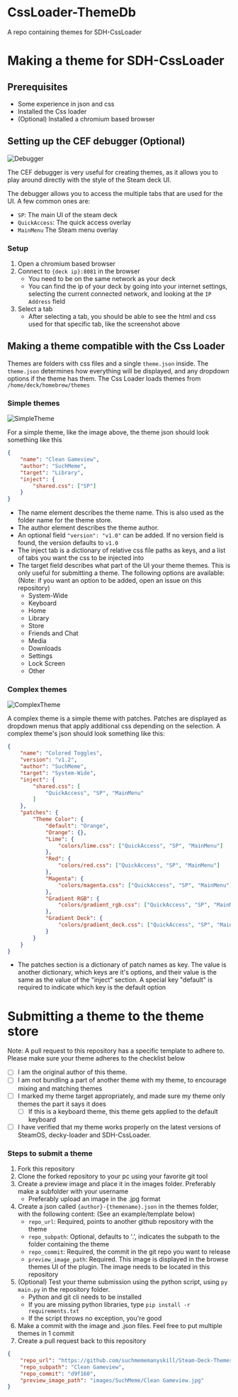 # CssLoader-ThemeDb
A repo containing themes for SDH-CssLoader

# Making a theme for SDH-CssLoader
## Prerequisites
- Some experience in json and css
- Installed the Css loader
- (Optional) Installed a chromium based browser

## Setting up the CEF debugger (Optional)
![Debugger](images/Readme/Debugger.png)

The CEF debugger is very useful for creating themes, as it allows you to play around directly with the style of the Steam deck UI.

The debugger allows you to access the multiple tabs that are used for the UI. A few common ones are:
- `SP`: The main UI of the steam deck
- `QuickAccess`: The quick access overlay
- `MainMenu` The Steam menu overlay

### Setup
1. Open a chromium based browser
2. Connect to `{deck ip}:8081` in the browser
    - You need to be on the same network as your deck
    - You can find the ip of your deck by going into your internet settings, selecting the current connected network, and looking at the `IP Address` field
3. Select a tab
    - After selecting a tab, you should be able to see the html and css used for that specific tab, like the screenshot above

## Making a theme compatible with the Css Loader
Themes are folders with css files and a single `theme.json` inside. The `theme.json` determines how everything will be displayed, and any dropdown options if the theme has them. The Css Loader loads themes from `/home/deck/homebrew/themes`

### Simple themes
![SimpleTheme](images/Readme/simpletheme.png)

For a simple theme, like the image above, the theme json should look something like this

```json
{
    "name": "Clean Gameview",
    "author": "SuchMeme",
    "target": "Library",
    "inject": {
        "shared.css": ["SP"]
    }
}
```

- The name element describes the theme name. This is also used as the folder name for the theme store.
- The author element describes the theme author.
- An optional field `"version": "v1.0"` can be added. If no version field is found, the version defaults to `v1.0`
- The inject tab is a dictionary of relative css file paths as keys, and a list of tabs you want the css to be injected into
- The target field describes what part of the UI your theme themes. This is only useful for submitting a theme. The following options are available: (Note: if you want an option to be added, open an issue on this repository)
    - System-Wide
    - Keyboard
    - Home
    - Library
    - Store
    - Friends and Chat
    - Media
    - Downloads
    - Settings
    - Lock Screen
    - Other


### Complex themes
![ComplexTheme](images/Readme/complextheme.png)

A complex theme is a simple theme with patches. Patches are displayed as dropdown menus that apply additional css depending on the selection. A complex theme's json should look something like this:

```json
{
    "name": "Colored Toggles",
    "version": "v1.2",
    "author": "SuchMeme",
    "target": "System-Wide",
    "inject": {
        "shared.css": [
            "QuickAccess", "SP", "MainMenu"
        ] 
    },
    "patches": {
        "Theme Color": {
            "default": "Orange",
            "Orange": {},
            "Lime": {
                "colors/lime.css": ["QuickAccess", "SP", "MainMenu"]
            },
            "Red": {
                "colors/red.css": ["QuickAccess", "SP", "MainMenu"]
            },
            "Magenta": {
                "colors/magenta.css": ["QuickAccess", "SP", "MainMenu"]
            },
            "Gradient RGB": {
                "colors/gradient_rgb.css": ["QuickAccess", "SP", "MainMenu"]
            },
            "Gradient Deck": {
                "colors/gradient_deck.css": ["QuickAccess", "SP", "MainMenu"]
            }
        }
    }
}
```

- The patches section is a dictionary of patch names as key. The value is another dictionary, which keys are it's options, and their value is the same as the value of the "inject" section. A special key "default" is required to indicate which key is the default option

# Submitting a theme to the theme store

Note: A pull request to this repository has a specific template to adhere to. Please make sure your theme adheres to the checklist below
- [ ] I am the original author of this theme.
- [ ] I am not bundling a part of another theme with my theme, to encourage mixing and matching themes
- [ ] I marked my theme target appropriately, and made sure my theme only themes the part it says it does
    - [ ] If this is a keyboard theme, this theme gets applied to the default keyboard
- [ ] I have verified that my theme works properly on the latest versions of SteamOS, decky-loader and SDH-CssLoader.

### Steps to submit a theme

1. Fork this repository
2. Clone the forked repository to your pc using your favorite git tool
3. Create a preview image and place it in the images folder. Preferably make a subfolder with your username
    - Preferably upload an image in the .jpg format
4. Create a json called `{author}-{themename}.json` in the themes folder, with the following content: (See an example/template below)
    - `repo_url`: Required, points to another github repository with the theme
    - `repo_subpath`: Optional, defaults to '.', indicates the subpath to the folder containing the theme
    - `repo_commit`: Required, the commit in the git repo you want to release
    - `preview_image_path`: Required. This image is displayed in the browse themes UI of the plugin. The image needs to be located in this repository
5. (Optional) Test your theme submission using the python script, using `py main.py` in the repository folder.
    - Python and git cli needs to be installed
    - If you are missing python libraries, type `pip install -r requirements.txt`
    - If the script throws no exception, you're good
6. Make a commit with the image and .json files. Feel free to put multiple themes in 1 commit
7. Create a pull request back to this repository 

```json
{
    "repo_url": "https://github.com/suchmememanyskill/Steam-Deck-Themes",
    "repo_subpath": "Clean Gameview",
    "repo_commit": "d9f160",
    "preview_image_path": "images/SuchMeme/Clean Gameview.jpg"
}
```